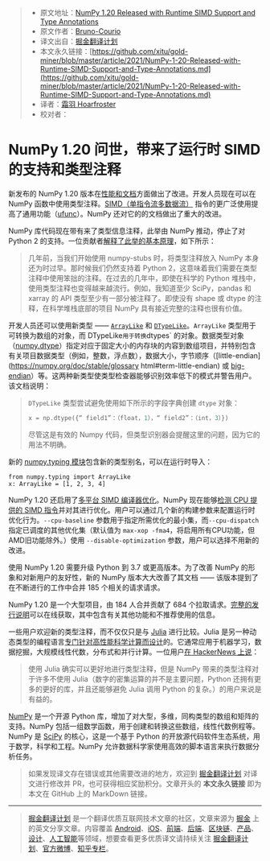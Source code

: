 > * 原文地址：[NumPy 1.20 Released with Runtime SIMD Support and Type Annotations](https://www.infoq.com/news/2021/03/numpy-120-typed-SIMD/)
> * 原文作者：[Bruno-Courio](https://www.infoq.com/profile/Bruno-Couriol/)
> * 译文出自：[掘金翻译计划](https://github.com/xitu/gold-miner)
> * 本文永久链接：[https://github.com/xitu/gold-miner/blob/master/article/2021/NumPy-1-20-Released-with-Runtime-SIMD-Support-and-Type-Annotations.md](https://github.com/xitu/gold-miner/blob/master/article/2021/NumPy-1-20-Released-with-Runtime-SIMD-Support-and-Type-Annotations.md)
> * 译者：[霜羽 Hoarfroster](https://github.com/PassionPenguin)
> * 校对者：

# NumPy 1.20 问世，带来了运行时 SIMD 的支持和类型注释

新发布的 NumPy 1.20 版本在[性能和文档](https://github.com/numpy/numpy/releases/tag/v1.20.0)方面做出了改进。开发人员现在可以在 NumPy 函数中使用类型注释。[SIMD（单指令流多数据流）](https://zh.wikipedia.org/wiki/SIMD) 指令的更广泛使用提高了通用功能（[ufunc](https://numpy.org/doc/stable/reference/ufuncs.html)）。NumPy 还对它的的文档做出了重大的改进。

NumPy 库代码现在带有来了类型信息注释，此举由 NumPy 推动，停止了对 Python 2 的支持。一位贡献者[解释了此举的基本原理](http://numpy-discussion.10968.n7.nabble.com/Put-type-annotations-in-NumPy-proper-td47996.html)，如下所示：

> 几年前，当我们开始使用 numpy-stubs 时，将类型注释放入 NumPy 本身还为时过早。那时候我们仍然支持着 Python 2，这意味着我们需要在类型注释中使用笨拙的注释。在过去的几年中，即使在科学的 Python 堆栈中，使用类型注释也变得越来越流行。例如，我知道至少 SciPy，pandas 和 xarray 的 API 类型至少有一部分被注释了。即使没有 shape 或 dtype 的注释，在科学堆栈底部的项目 NumPy 具有接近完整的注释也很有价值。

开发人员还可以使用新类型 —— [`ArrayLike`](https://numpy.org/doc/stable/reference/typing.html#numpy.typing.ArrayLike) 和 [`DTypeLike`](https://numpy.org/doc/stable/reference/typing.html#numpy.typing.DTypeLike)。`ArrayLike` 类型用于可转换为数组的对象，而 DTypeLike` 用于转换 `dtypes` 的对象。数据类型对象（[numpy.dtype](https://numpy.org/doc/stable/reference/produced/numpy.dtype.html#numpy.dtype)）指定对应于固定大小的内存块的内容到数组项目，并特别包含有关项目数据类型（例如，整数，浮点数），数据大小，字节顺序（[little-endian](https://numpy.org/doc/stable/glossary html#term-little-endian) 或 [big-endian](https://numpy.org/doc/stable/glossary.html#term-big-endian)）等。这两种新类型使类型检查器能够识别效率低下的模式并警告用户。该文档说明：

> `DTypeLike` 类型尝试避免使用如下所示的字段字典创建 `dtype` 对象：
> ```python
> x = np.dtype({“ field1”：（float，1），“ field2”：（int，3）})
> ```
> 尽管这是有效的 Numpy 代码，但类型识别器会提醒这里的问题，因为它的用法不明确。

新的 [numpy.typing 模块](https://numpy.org/devdocs/reference/typing.html)包含新的类型别名，可以在运行时导入：

```
from numpy.typing import ArrayLike
x: ArrayLike = [1, 2, 3, 4]
```

NumPy 1.20 还启用了[多平台 SIMD 编译器优化](https://numpy.org/devdocs/reference/simd/simd-optimizations.html)。NumPy 现在能够[检测 CPU 提供的 SIMD 指令](https://github.com/numpy/numpy/pull/13421)并对其进行优化。用户可以通过几个新的构建参数来配置运行时优化行为。`--cpu-baseline` 参数用于指定所需优化的最小集，而`--cpu-dispatch` 指定已调度的其他优化集（默认值为 `max-xop -fma4`，将启用所有CPU功能，但AMD旧功能除外。）使用 `--disable-optimization` 参数，用户可以选择不用新的改进。

使用 NumPy 1.20 需要升级 Python 到 3.7 或更高版本。为了改善 NumPy 的形象和对新用户的友好性，新的 NumPy 版本大大改善了其文档 —— 该版本提到了在不断进行的工作中合并 185 个相关的请求请求。

NumPy 1.20 是一个大型项目，由 184 人合并贡献了 684 个拉取请求。[完整的发行说明](https://github.com/numpy/numpy/releases/tag/v1.20.0)可以在线获取，其中包含有关其他功能和不推荐使用的信息。

一些用户欢迎新的类型注释，而不仅仅只是与 [Julia](https://julialang.org/) 进行比较。Julia 是另一种动态类型的编程语言[专门针对高性能科学计算而设计](https://docs.julialang.org/en/v1/)的。它通常应用于机器学习，数据挖掘，大规模线性代数，分布式和并行计算。一位用户[在 HackerNews 上说](https://hacker-news.news/post/25977977)：

> 使用 Julia 确实可以更好地进行类型注释，但是 NumPy 带来的类型注释对于许多不使用 Julia（数字的密集运算的并不是主要问题，Python 还拥有更多的更好的库，并且还能够避免 Julia 调用 Python 的复杂。）的用户来说是有益的。

[NumPy](http://www.numpy.org/) 是一个开源 Python 库，增加了对大型，多维，同构类型的数组和矩阵的支持。NumPy 包括一组数学函数，用于创建和转换这些数组，线性代数例程等。NumPy 是 [SciPy](http://www.scipy.org/) 的核心，这是一个基于 Python 的开放源代码软件生态系统，用于数学，科学和工程。NumPy 允许数据科学家使用高效的脚本语言来执行数据分析任务。

> 如果发现译文存在错误或其他需要改进的地方，欢迎到 [掘金翻译计划](https://github.com/xitu/gold-miner) 对译文进行修改并 PR，也可获得相应奖励积分。文章开头的 **本文永久链接** 即为本文在 GitHub 上的 MarkDown 链接。

---

> [掘金翻译计划](https://github.com/xitu/gold-miner) 是一个翻译优质互联网技术文章的社区，文章来源为 [掘金](https://juejin.im) 上的英文分享文章。内容覆盖 [Android](https://github.com/xitu/gold-miner#android)、[iOS](https://github.com/xitu/gold-miner#ios)、[前端](https://github.com/xitu/gold-miner#前端)、[后端](https://github.com/xitu/gold-miner#后端)、[区块链](https://github.com/xitu/gold-miner#区块链)、[产品](https://github.com/xitu/gold-miner#产品)、[设计](https://github.com/xitu/gold-miner#设计)、[人工智能](https://github.com/xitu/gold-miner#人工智能)等领域，想要查看更多优质译文请持续关注 [掘金翻译计划](https://github.com/xitu/gold-miner)、[官方微博](http://weibo.com/juejinfanyi)、[知乎专栏](https://zhuanlan.zhihu.com/juejinfanyi)。
